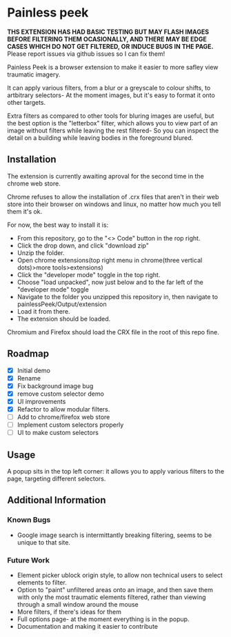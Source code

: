 # Painless peek


**THS EXTENSION HAS HAD BASIC TESTING BUT MAY FLASH IMAGES BEFORE FILTERING THEM OCASIONALLY, AND THERE MAY BE EDGE CASES WHICH DO NOT GET FILTERED, OR INDUCE BUGS IN THE PAGE.** Please report issues via github issues so I can fix them!

Painless Peek is a browser extension to make it easier to more safley view traumatic imagery. 

It can apply various filters, from a blur or a greyscale to colour shifts, to artbitrary selectors- At the moment images, but it's easy to format it onto other targets.

Extra filters as compared to other tools for bluring images are useful, but the best option is the "letterbox" filter, which allows you to view part of an image without filters while leaving the rest filtered- So you can inspect the detail on a building while leaving bodies in the foreground blured. 

## Installation


The extension is currently awaiting aproval for the second time in the chrome web store. 

Chrome refuses to allow the installation of .crx files that aren't in their web store into their browser on windows and linux, no matter how much you tell them it's ok. 

For now, the best way to install it is:
- From this repository, go to the "<> Code" button in the rop right.
- Click the drop down, and click "download zip"
- Unzip the folder.
- Open chrome extensions(top right menu in chrome(three vertical dots)>more tools>extensions)
- Click the "developer mode" toggle in the top right.
- Choose "load unpacked", now just below and to the far left of the "developer mode" toggle
- Navigate to the folder you unzipped this repository in, then navigate to painlessPeek/Output/extension
- Load it from there.
- The extension should be loaded.

Chromium and Firefox should load the CRX file in the root of this repo fine. 

## Roadmap
- [x] Initial demo
- [x] Rename
- [x] Fix background image bug
- [x] remove custom selector demo
- [x] UI improvements
- [x] Refactor to allow modular filters.
- [ ] Add to chrome/firefox web store
- [ ] Implement custom selectors properly
- [ ] UI to make custom selectors

## Usage
A popup sits in the top left corner: it allows you to apply various filters to the page, targeting different selectors. 

## Additional Information

### Known Bugs
- Google image search is intermittantly breaking filtering, seems to be unique to that site. 

### Future Work
- Element picker ublock origin style, to allow non technical users to select elements to filter.
- Option to "paint" unfiltered areas onto an image, and then save them with only the most traumatic elements filtered, rather than viewing through a small window around the mouse
- More filters, if there's ideas for them
- Full options page- at the moment everything is in the popup.
- Documentation and making it easier to contribute


